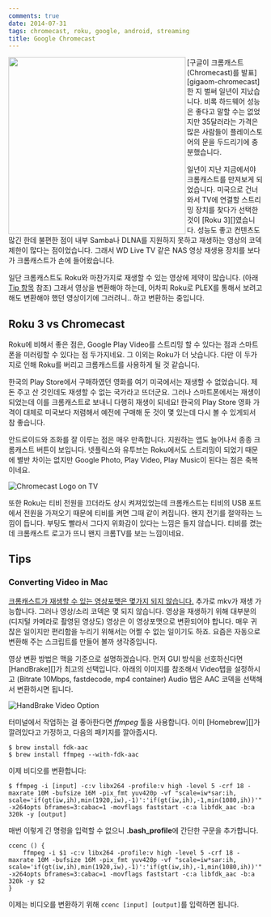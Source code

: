 ```yaml
---
comments: true
date: 2014-07-31
tags: chromecast, roku, google, android, streaming
title: Google Chromecast
---
```


<img src="../media/page/review/chromecast-product.png" width="350px" align="left">
[구글이 크롬캐스트(Chromecast)를 발표][gigaom-chromecast]한 지 벌써 일년이
지났습니다. 비록 하드웨어 성능은 좋다고 말할 수는 없었지만 35달러라는 가격은
많은 사람들이 플레이스토어의 문을 두드리기에 충분했습니다.

일년이 지난 지금에서야 크롬캐스트를 만져보게 되었습니다. 미국으로 건너와서
TV에 연결할 스트리밍 장치를 찾다가 선택한 것이 [Roku 3][]였습니다. 성능도 좋고
컨텐츠도 많긴 한데 불편한 점이 내부 Samba나 DLNA를 지원하지 못하고 재생하는
영상의 코덱 제한이 많다는 점이었습니다. 그래서 WD Live TV 같은 NAS 영상 재생용
장치를 보다가 크롬캐스트가 손에 들어왔습니다.

일단 크롬캐스트도 Roku와 마찬가지로 재생할 수 있는 영상에 제약이 많습니다. (아래
[Tip 항목](#converting-video-in-mac) 참조) 그래서 영상을 변환해야 하는데, 어차피
Roku로 PLEX를 통해서 보려고 해도 변환해야 했던 영상이기에 그러려니.. 하고
변환하는 중입니다.

## Roku 3 vs Chromecast
Roku에 비해서 좋은 점은, Google Play Video를 스트리밍 할 수 있다는 점과
스마트폰을 미러링할 수 있다는 점 두가지네요. 그 이외는 Roku가 더 낫습니다. 다만
이 두가지로 인해 Roku를 버리고 크롬캐스트를 사용하게 될 것 같습니다.

한국의 Play Store에서 구매하였던 영화를 여기 미국에서는 재생할 수 없었습니다. 제
돈 주고 산 것인데도 재생할 수 없는 국가라고 뜨더군요. 그러나 스마트폰에서는
재생이 되었는데 이를 크롬캐스트로 보내니 다행히 재생이 되네요! 한국의 Play Store
영화 가격이 대체로 미국보다 저렴해서 예전에 구매해 둔 것이 몇 있는데 다시 볼 수
있게되서 참 좋습니다.

안드로이드와 조화를 잘 이루는 점은 매우 만족합니다. 지원하는 앱도 늘어나서 종종
크롬캐스트 버튼이 보입니다. 넷플릭스와 유투브는 Roku에서도 스트리밍이 되었기
때문에 별반 차이는 없지만 Google Photo, Play Video, Play Music이 된다는 점은
축복이네요.

![Chromecast Logo on TV](../media/page/review/chromecast-booting.jpeg)

또한 Roku는 티비 전원을 끄더라도 상시 켜져있었는데 크롬캐스트는 티비의 USB
포트에서 전원을 가져오기 때문에 티비를 켜면 그때 같이 켜집니다. 왠지 전기를
절약하는 느낌이 듭니다. 부팅도 빨라서 그다지 위화감이 있다는 느낌은 들지
않습니다. 티비를 켰는데 크롬캐스트 로고가 뜨니 왠지 크롬TV를 보는 느낌이네요.

Tips
---

### Converting Video in Mac

[크롬캐스트가 재생할 수 있는 영상포맷은 몇가지 되지 않습니다.][cast_media]
추가로 mkv가 재생 가능합니다. 그러나 영상/소리 코덱은 몇 되지 않습니다.
영상을 재생하기 위해 대부분의 (디지털 카메라로 촬영된 영상도) 영상은 이
영상포맷으로 변환되어야 합니다. 매우 귀찮은 일이지만 편리함을 누리기 위해서는
어쩔 수 없는 일이기도 하죠. 요즘은 자동으로 변환해 주는 스크립트를 만들어 볼까
생각중입니다.

영상 변환 방법은 맥을 기준으로 설명하겠습니다. 먼저 GUI 방식을 선호하신다면
[HandBrake][]가 최고의 선택입니다. 아래의 이미지를 참조해서 Video탭을 설정하시고
(Bitrate 10Mbps, fastdecode, mp4 container) Audio 탭은 AAC 코덱을 선택해서
변환하시면 됩니다.

![HandBrake Video Option](../media/page/review/chromecast-handbrake.png)

터미널에서 작업하는 걸 좋아한다면 _ffmpeg_ 툴을 사용합니다. 이미 [Homebrew][]가
깔려있다고 가정하고, 다음의 패키지를 깔아줍시다.

    $ brew install fdk-aac
    $ brew install ffmpeg --with-fdk-aac

이제 비디오를 변환합니다:

    $ ffmpeg -i [input] -c:v libx264 -profile:v high -level 5 -crf 18 -maxrate 10M -bufsize 16M -pix_fmt yuv420p -vf "scale=iw*sar:ih, scale='if(gt(iw,ih),min(1920,iw),-1)':'if(gt(iw,ih),-1,min(1080,ih))'" -x264opts bframes=3:cabac=1 -movflags faststart -c:a libfdk_aac -b:a 320k -y [output]

매번 이렇게 긴 명령을 입력할 수 없으니 **.bash_profile**에 간단한 구문을
추가합니다.

    ccenc () {
        ffmpeg -i $1 -c:v libx264 -profile:v high -level 5 -crf 18 -maxrate 10M -bufsize 16M -pix_fmt yuv420p -vf "scale=iw*sar:ih, scale='if(gt(iw,ih),min(1920,iw),-1)':'if(gt(iw,ih),-1,min(1080,ih))'" -x264opts bframes=3:cabac=1 -movflags faststart -c:a libfdk_aac -b:a 320k -y $2
    }

이제는 비디오를 변환하기 위해 `ccenc [input] [output]`를 입력하면 됩니다.

[cast_media]: https://developers.google.com/cast/docs/media
[gigaom-chromecast]: http://gigaom.com/2013/07/24/google-announces-chromecast-a-dongle-to-stream-online-videos-to-your-tv/